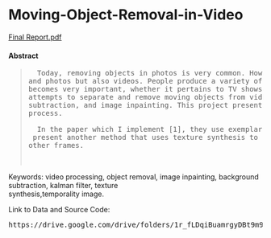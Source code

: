 # Moving-Object-Removal-in-Video
[Final Report.pdf](https://github.com/Hank-Tsou/Moving-Object-Removal-in-Video/files/1692526/Final.Report.pdf)

#### Abstract
><pre>  Today, removing objects in photos is very common. However, image processing not only includes pictures </br>and photos but also videos. People produce a variety of videos every day, and therefore, video processing</br>becomes very important, whether it pertains to TV shows, movies, or even records of daily life. This project</br>attempts to separate and remove moving objects from video, and is based on Kalman filtering, background</br>subtraction, and image inpainting. This project presents another method to inpaint the frame image during the</br>process.</br></br>  In the paper which I implement [1], they use exemplar-based texture synthesis for image completion [4]. I</br> present another method that uses texture synthesis to repair the image by considering image information from</br>other frames.</br>
Keywords: video processing, object removal, image inpainting, background subtraction, kalman filter, texture</br>synthesis,temporality image. </br>

Link to Data and Source Code:
<pre>https://drive.google.com/drive/folders/1r_fLDqiBuamrgyDBt9m9NJChwbNNZFGo
